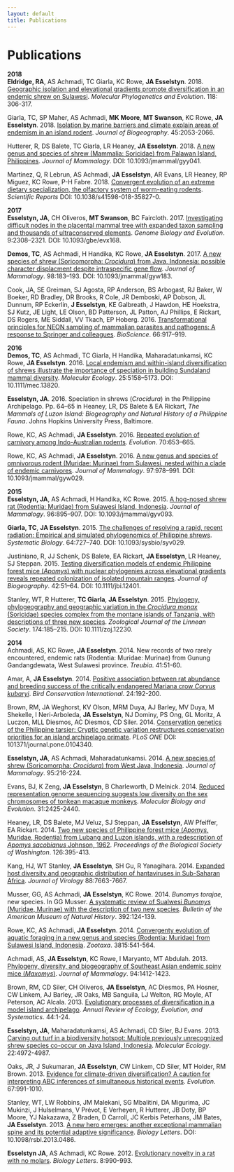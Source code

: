 ```yaml
---
layout: default
title: Publications
---
```


# Publications  

**2018**  
**Eldridge, RA**, AS Achmadi, TC Giarla, KC Rowe, **JA Esselstyn**. 2018. [Geographic isolation and elevational gradients promote diversification in an endemic shrew on Sulawesi](https://dx.doi.org/10.1016/j.ympev.2017.09.018). _Molecular Phylogenetics and Evolution_. 118: 306-317.

Giarla, TC, SP Maher, AS Achmadi, **MK Moore**, **MT Swanson**, KC Rowe, **JA Esselstyn**. 2018. [Isolation by marine barriers and climate explain areas of endemism in an island rodent](https://dx.doi.org/10.1111/jbi.13392). _Journal of Biogeography_. 45:2053-2066.

Hutterer, R, DS Balete, TC Giarla, LR Heaney, **JA Esselstyn**. 2018. [A new genus and species of shrew (Mammalia: Soricidae) from Palawan Island, Philippines](https:dx.doi.org/10.1093/jmammal/gyy041). _Journal of Mammalogy_. DOI: 10.1093/jmammal/gyy041.

Martinez, Q, R Lebrun, AS Achmadi, **JA Esselstyn**, AR Evans, LR Heaney, RP Miguez, KC Rowe, P-H Fabre. 2018. [Convergent evolution of an extreme dietary specialization, the olfactory system of worm-eating rodents](https://dx.doi.org/10.1038/s41598-018-35827). *Scientific Reports* DOI: 10.1038/s41598-018-35827-0.

**2017**  
**Esselstyn, JA**, CH Oliveros, **MT Swanson**, BC Faircloth. 2017. [Investigating difficult nodes in the placental mammal tree with expanded taxon sampling and thousands of ultraconserved elements](https:dx.doi.org/10.1093/gbe/evx168). *Genome Biology and Evolution*. 9:2308–2321. DOI: 10.1093/gbe/evx168.

**Demos, TC**, AS Achmadi, H Handika, KC Rowe, **JA Esselstyn**. 2017. [A new species of shrew (Soricomorpha: *Crocidura*) from Java, Indonesia: possible character displacment despite intraspecific gene flow](https://dx.doi.org/10.1093/jmammal/gyw183). *Journal of Mammalogy*. 98:183–193. DOI: 10.1093/jmammal/gyw183.

Cook, JA, SE Greiman, SJ Agosta, RP Anderson, BS Arbogast, RJ Baker, W Boeker, RD Bradley, DR Brooks, R Cole, JR Demboski, AP Dobson, JL Dunnum, RP Eckerlin, **J Esselstyn**, KE Galbreath, J Hawdon, HE Hoekstra, SJ Kutz, JE Light, LE Olson, BD Patterson, JL Patton, AJ Phillips, E Rickart, DS Rogers, ME Siddall, VV Tkach, EP Hoberg. 2016. [Transformational principles for NEON sampling of mammalian parasites and pathogens: A response to Springer and colleagues](https://dx.doi.org/10.1093/biosci/biw123). *BioScience*. 66:917–919.

**2016**  
**Demos, TC**, AS Achmadi, TC Giarla, H Handika, Maharadatunkamsi, KC Rowe, **JA Esselstyn**. 2016. [Local endemism and within-island diversification of shrews illustrate the importance of speciation in building Sundaland mammal diversity](https://dx.doi.org/10.1111/mec.13820). *Molecular Ecology*. 25:5158–5173. DOI: 10.1111/mec.13820.

**Esselstyn, JA**. 2016. Speciation in shrews (*Crocidura*) in the Philippine Archipelago. Pp. 64–65 in Heaney, LR, DS Balete & EA Rickart, *The Mammals of Luzon Island: Biogeography and Natural History of a Philippine Fauna*. Johns Hopkins University Press, Baltimore.

Rowe, KC, AS Achmadi, **JA Esselstyn**. 2016. [Repeated evolution of carnivory among Indo-Australian rodents](https://dx.doi.org/10.1111/evo.12871). *Evolution*. 70:653–665.

Rowe, KC, AS Achmadi, **JA Esselstyn**. 2016. [A new genus and species of omnivorous rodent (Muridae: Murinae) from Sulawesi, nested within a clade of endemic carnivores](https://dx.doi.org/10.1093/jmammal/gyw029). *Journal of Mammalogy*. 97:978–991. DOI: 10.1093/jmammal/gyw029.

**2015**  
**Esselstyn, JA**, AS Achmadi, H Handika, KC Rowe. 2015. [A hog-nosed shrew rat (Rodentia: Muridae) from Sulawesi Island, Indonesia](https://dx.doi.org/10.1093/jmammal/gyv093). *Journal of Mammalogy*. 96:895–907. DOI: 10.1093/jmammal/gyv093.

**Giarla, TC**,  **JA Esselstyn**. 2015. [The challenges of resolving a rapid, recent radiation: Empirical and simulated phylogenomics of Philippine shrews](https://dx.doi.org/10.1093/sysbio/syv029). *Systematic Biology*. 64:727–740. DOI: 10.1093/sysbio/syv029.

Justiniano, R, JJ Schenk, DS Balete, EA Rickart, **JA Esselstyn**, LR Heaney, SJ Steppan. 2015. [Testing diversification models of endemic Philippine forest mice (_Apomys_) with nuclear phylogenies across elevational gradients reveals repeated colonization of isolated mountain ranges](https://dx.doi.org/10.1111/jbi.12401). *Journal of Biogeography*. 42:51–64. DOI: 10.1111/jbi.12401.

Stanley, WT, R Hutterer, **TC Giarla**, **JA Esselstyn**. 2015. [Phylogeny, phylogeography and geographic variation in the *Crocidura monax* (Soricidae) species complex from the montane islands of Tanzania, with descriptions of three new species](https://dx.doi.org/10.1111/zoj.12230). *Zoological Journal of the Linnean Society*. 174:185–215. DOI: 10.1111/zoj.12230.

**2014**  
Achmadi, AS, KC Rowe, **JA Esselstyn**. 2014. New records of two rarely encountered, endemic rats (Rodentia: Muridae: Murinae) from Gunung Gandangdewata, West Sulawesi province. *Treubia*. 41:51-60.

Amar, A, **JA Esselstyn**. 2014. [Positive association between rat abundance and breeding success of the critically endangered Mariana crow *Corvus kubaryi*](https://dx.doi.org/10.1017/S095927091300018X). *Bird Conservation International*. 24:192-200.

Brown, RM, JA Weghorst, KV Olson, MRM Duya, AJ Barley, MV Duya, M Shekelle, I Neri-Arboleda, **JA Esselstyn**, NJ Dominy, PS Ong, GL Moritz, A Luczon, MLL Diesmos, AC Diesmos, CD Siler. 2014. [Conservation genetics of the Philippine tarsier: Cryptic genetic variation restructures conservation priorities for an island archipelago primate](https://dx.doi.org/10.1371/journal.pone.0104340). *PLoS ONE* DOI: 101371/journal.pone.0104340.

**Esselstyn, JA**, AS Achmadi, Maharadatunkamsi. 2014. [A new species of shrew (Soricomorpha: *Crocidura*) from West Java, Indonesia](https://dx.doi.org/10.1644/13-MAMM-A-215). *Journal of Mammalogy*. 95:216-224.

Evans, BJ, K Zeng, **JA Esselstyn**, B Charleworth, D Melnick. 2014. [Reduced representation genome sequencing suggests low diversity on the sex chromosomes of tonkean macaque monkeys](https://dx.doi.org/10.1093/molbev/msu197). *Molecular Biology and Evolution*. 31:2425-2440.

Heaney, LR, DS Balete, MJ Veluz, SJ Steppan, **JA Esselstyn**, AW Pfeiffer, EA Rickart. 2014. [Two new species of Philippine forest mice (*Apomys*, Muridae, Rodentia) from Lubang and Luzon islands, with a redescription of *Apomys sacobianus* Johnson, 1962](https://dx.doi.org/10.2988/0006-324X-126.4.395). *Proceedings of the Biological Society of Washington*. 126:395-413.

Kang, HJ, WT Stanley, **JA Esselstyn**, SH Gu, R Yanagihara. 2014. [Expanded host diversity and geographic distribution of hantaviruses in Sub-Saharan Africa](https://dx.doi.org/10.1128/JVI.00285-14). *Journal of Virology* 88:7663-7667.

Musser, GG, AS Achmadi, **JA Esselstyn**, KC Rowe. 2014. *Bunomys torajae*, new species. In GG Musser. [A systematic review of Sualwesi *Bunomys* (Muridae, Murinae) with the description of two new species](https://dx.doi.org/10.1206/863.1). *Bulletin of the American Museum of Natural History*. 392:124-139.

Rowe, KC, AS Achmadi, **JA Esselstyn**. 2014. [Convergenty evolution of aquatic foraging in a new genus and species (Rodentia: Muridae) from Sulawesi Island, Indonesia](https://dx.doi.org/10.11646/zootaxa.3815.4.5). *Zootaxa*. 3815:541-564.

Achmadi, AS, **JA Esselstyn**, KC Rowe, I Maryanto, MT Abdulah. 2013. [Phylogeny, diversity, and biogeography of Southeast Asian endemic spiny mice (*Maxomys*)](https://dx.doi.org/10.1644/13-MAMM-A-092.1). *Journal of Mammalogy*. 94:1412-1423.

Brown, RM, CD Siler, CH Oliveros, **JA Esselstyn**, AC Diesmos, PA Hosner, CW Linkem, AJ Barley, JR Oaks, MB Sanguila, LJ Welton, RG Moyle, AT Peterson, AC Alcala. 2013. [Evolutionary processes of diversification in a model island archipelago](https://dx.doi.org/10.1146/annurev-ecolsys-110411-160323). *Annual Review of Ecology, Evolution, and Systematics*. 44:1-24. 

**Esselstyn, JA**, Maharadatunkamsi, AS Achmadi, CD Siler, BJ Evans. 2013. [Carving out turf in a biodiversity hotspot: Multiple previously unrecognized shrew species co-occur on Java Island, Indonesia](https://dx.doi.org/10.1111/mec12450). *Molecular Ecology*. 22:4972-4987.

Oaks, JR, J Sukumaran, **JA Esselstyn**, CW Linkem, CD Siler, MT Holder, RM Brown. 2013. [Evidence for climate-driven diversification? A caution for interpreting ABC inferences of simultaneous historical events](https://dx.doi.org/10.1111/j.1558-5646.2012.01840.x). *Evolution*. 67:991-1010.

Stanley, WT, LW Robbins, JM Malekani, SG Mbalitini, DA Migurima, JC Mukinzi, J Hulselmans, V Prévot, E Verheyen, R Hutterer, JB Doty, BP Moore, YJ Nakazawa, Z Braden, D Carroll, JC Kerbis Peterhans, JM Bates, **JA Esselstyn**. 2013. [A new hero emerges: another exceptional mammalian spine and its potential adaptive significance](https://dx.doi.org/10.1098/rsbl.2013.0486). *Biology Letters*. DOI: 10.1098/rsbl.2013.0486.

**Esselstyn JA**, AS Achmadi, KC Rowe. 2012. [Evolutionary novelty in a rat with no molars](https://dx.doi.org/10.1098.rsbl.2012.0574). *Biology Letters*. 8:990-993.

